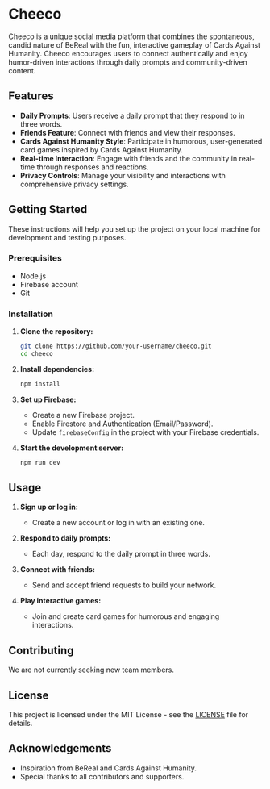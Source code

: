 # Cheeco

Cheeco is a unique social media platform that combines the spontaneous, candid nature of BeReal with the fun, interactive gameplay of Cards Against Humanity. Cheeco encourages users to connect authentically and enjoy humor-driven interactions through daily prompts and community-driven content.

## Features

- **Daily Prompts**: Users receive a daily prompt that they respond to in three words.
- **Friends Feature**: Connect with friends and view their responses.
- **Cards Against Humanity Style**: Participate in humorous, user-generated card games inspired by Cards Against Humanity.
- **Real-time Interaction**: Engage with friends and the community in real-time through responses and reactions.
- **Privacy Controls**: Manage your visibility and interactions with comprehensive privacy settings.

## Getting Started

These instructions will help you set up the project on your local machine for development and testing purposes.

### Prerequisites

- Node.js
- Firebase account
- Git

### Installation

1. **Clone the repository:**

    ```bash
    git clone https://github.com/your-username/cheeco.git
    cd cheeco
    ```

2. **Install dependencies:**

    ```bash
    npm install
    ```

3. **Set up Firebase:**

    - Create a new Firebase project.
    - Enable Firestore and Authentication (Email/Password).
    - Update `firebaseConfig` in the project with your Firebase credentials.

4. **Start the development server:**

    ```bash
    npm run dev
    ```

## Usage

1. **Sign up or log in:**
    - Create a new account or log in with an existing one.

2. **Respond to daily prompts:**
    - Each day, respond to the daily prompt in three words.

3. **Connect with friends:**
    - Send and accept friend requests to build your network.

4. **Play interactive games:**
    - Join and create card games for humorous and engaging interactions.

## Contributing

We are not currently seeking new team members. 

## License

This project is licensed under the MIT License - see the [LICENSE](LICENSE) file for details.

## Acknowledgements

- Inspiration from BeReal and Cards Against Humanity.
- Special thanks to all contributors and supporters.

